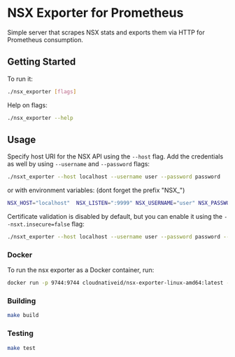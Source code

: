# NSX Exporter for Prometheus
Simple server that scrapes NSX stats and exports them via HTTP for Prometheus consumption.

## Getting Started

To run it:

```bash
./nsx_exporter [flags]
```

Help on flags:

```bash
./nsx_exporter --help
```

## Usage

Specify host URI for the NSX API using the `--host` flag.
Add the credentials as well by using `--username` and `--password` flags:
```bash
./nsxt_exporter --host localhost --username user --password password
```

or with environment variables: (dont forget the prefix "NSX_")
```bash
NSX_HOST="localhost"  NSX_LISTEN=":9999" NSX_USERNAME="user" NSX_PASSWORD="pass" ./nsxt_exporter
```


Certificate validation is disabled by default, but
you can enable it using the `--nsxt.insecure=false` flag:
```bash
./nsxt_exporter --host localhost --username user --password password --insecure=false
```

### Docker

To run the nsx exporter as a Docker container, run:

```bash
docker run -p 9744:9744 cloudnativeid/nsx-exporter-linux-amd64:latest --nsxt.host localhost --nsxt.username user --nsxt.password password
```

### Building

```bash
make build
```

### Testing

```bash
make test
```

